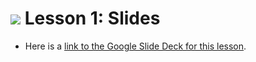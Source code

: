 
# ![](https://ga-dash.s3.amazonaws.com/production/assets/logo-9f88ae6c9c3871690e33280fcf557f33.png) Lesson 1: Slides
- Here is a [link to the Google Slide Deck for this lesson](https://docs.google.com/presentation/d/1VRRrjnpYY1ZCJdp17hp4uXmqjAOUh7016t8dFZTrYsU/edit?usp=sharing).
